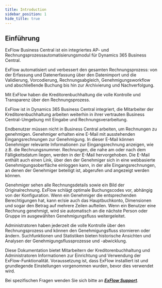 ```yaml
---
title: Introduction
sidebar_position: 1
hide_title: true
---
```

## Einführung
ExFlow Business Central ist ein integriertes AP- und Rechnungsprozessautomatisierungsmodul für Dynamics 365 Business Central.

ExFlow automatisiert und verbessert den gesamten Rechnungsprozess: von der Erfassung und Datenerfassung über den Datenimport und die Validierung,
Vorcodierung, Rechnungsabgleich, Genehmigungsworkflow und abschließende Buchung bis hin zur Archivierung und Nachverfolgung.

Mit ExFlow haben die Kreditorenbuchhaltung die volle Kontrolle und Transparenz über den Rechnungsprozess.

ExFlow ist in Dynamics 365 Business Central integriert, die Mitarbeiter der Kreditorenbuchhaltung arbeiten weiterhin in ihrer vertrauten Business Central-Umgebung mit Eingabe und
Rechnungsverarbeitung.

Endbenutzer müssen nicht in Business Central arbeiten, um Rechnungen zu genehmigen. 
Genehmiger erhalten eine E-Mail mit ausstehenden Eingangsrechnungen zur Genehmigung. In dieser E-Mail können Genehmiger relevante Informationen zur Eingangsrechnung anzeigen, wie z.B. die Rechnungsnummer. Rechnungen, die nahe am oder nach dem Fälligkeitsdatum liegen, werden in der E-Mail hervorgehoben. Die E-Mail enthält auch einen Link, über den der Genehmiger sich in eine webbasierte Genehmigungsoberfläche einloggen kann, in der alle Eingangsrechnungen, an denen der Genehmiger beteiligt ist, abgerufen und angezeigt werden können.

Genehmiger sehen alle Rechnungsdetails sowie ein Bild der Originalrechnung. ExFlow schlägt optimale Buchungscodes vor, abhängig von der Konfiguration. Wenn ein Genehmiger die entsprechenden Berechtigungen hat, kann er/sie auch das Hauptbuchkonto, Dimensionen und sogar den Betrag auf mehrere Zeilen aufteilen. Wenn ein Benutzer eine Rechnung genehmigt, wird sie automatisch an die nächste Person oder Gruppe im ausgewählten Genehmigungsfluss weitergeleitet.

Administratoren haben jederzeit die volle Kontrolle über den Rechnungsprozess und können den Genehmigungsfluss stornieren oder ändern. Suchfunktionen und Statistiken bieten historische Ansichten und Analysen der Genehmigungsflussprozesse und -abwicklung.

Diese Dokumentation bietet Mitarbeitern der Kreditorenbuchhaltung und Administratoren Informationen zur Einrichtung und Verwendung der ExFlow-Funktionalität. Voraussetzung ist, dass ExFlow installiert ist und grundlegende Einstellungen vorgenommen wurden, bevor dies verwendet wird.

Bei spezifischen Fragen wenden Sie sich bitte an [***ExFlow Support***](https://support.signupsoftware.com).

